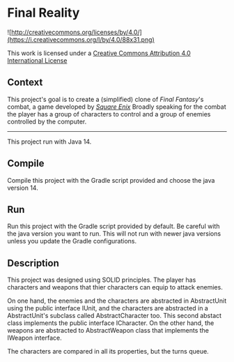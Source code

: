 Final Reality
=============

![http://creativecommons.org/licenses/by/4.0/](https://i.creativecommons.org/l/by/4.0/88x31.png)

This work is licensed under a 
[Creative Commons Attribution 4.0 International License](http://creativecommons.org/licenses/by/4.0/)

Context
-------

This project's goal is to create a (simplified) clone of _Final Fantasy_'s combat, a game developed
by [_Square Enix_](https://www.square-enix.com)
Broadly speaking for the combat the player has a group of characters to control and a group of 
enemies controlled by the computer.

---

This project run with Java 14.

Compile
---
Compile this project with the Gradle script provided and choose
the java version 14.

Run
---
Run this project with the Gradle script provided by default. Be careful
with the java version you want to run. This will not run with newer java 
versions unless you update the Gradle configurations.

Description
-----------
This project was designed using SOLID principles. The player has characters
and weapons that thier characters can equip to attack enemies.

On one hand, the enemies and the characters are abstracted in AbstractUnit using the 
public interface IUnit, and the characters are abstracted in a AbstractUnit's
subclass called AbstractCharacter too. This second abstact class implements
the public interface ICharacter. On the other hand, the weapons are abstracted to
AbstractWeapon class that implements the IWeapon interface.

The characters are compared in all its properties, but the turns queue.
